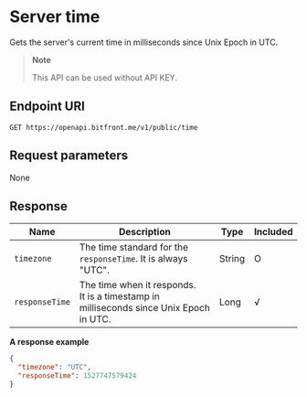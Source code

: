 # Server time

Gets the server's current time in milliseconds since Unix Epoch in UTC.

> **Note**
>
> This API can be used without API KEY.

## Endpoint URI

```
GET https://openapi.bitfront.me/v1/public/time
```

## Request parameters

None

## Response

| Name           | Description                                                   | Type   | Included |
| -------------- | ------------------------------------------------------------- | ------ | -------- |
| `timezone`     | The time standard for the `responseTime`. It is always "UTC". | String | O        |
| `responseTime` | The time when it responds. <br/>It is a timestamp in milliseconds since Unix Epoch in UTC. | Long | √ |

**A response example**

``` json
{
  "timezone": "UTC",
  "responseTime": 1527747579424
}
```
